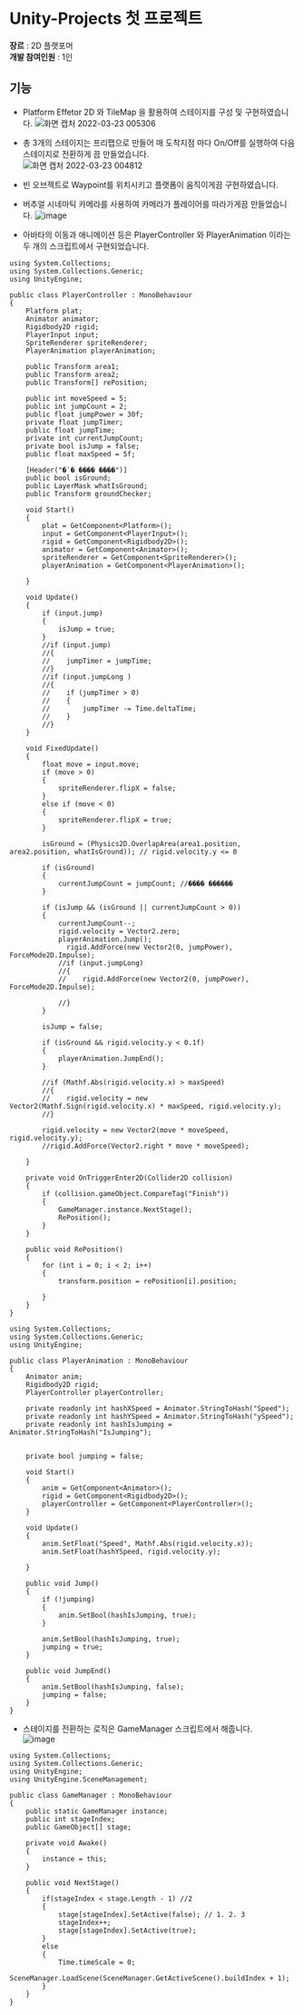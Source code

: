 # Unity-Projects 첫 프로젝트

**장르** : 2D 플랫포머  
**개발 참여인원** : 1인


## 기능
- Platform Effetor 2D 와 TileMap 을 활용하여 스테이지를 구성 및 구현하였습니다.
![화면 캡처 2022-03-23 005306](https://user-images.githubusercontent.com/71419212/159523037-e2ec1629-7606-40e4-9553-cb4b841c62e4.png)
- 총 3개의 스테이지는 프리팹으로 만들어 매 도착지점 마다 On/Off를 실행하여 다음 스테이지로 전환하게 끔 만들었습니다.  
![화면 캡처 2022-03-23 004812](https://user-images.githubusercontent.com/71419212/159522816-443b16c4-1a37-46ce-b4d7-c9d78f672bfb.png)
- 빈 오브젝트로 Waypoint를 위치시키고 플랫폼이 움직이게끔 구현하였습니다.

- 버추얼 시네마틱 카메라를 사용하여 카메라가 플레이어를 따라가게끔 만들었습니다.
![image](https://user-images.githubusercontent.com/71419212/159523343-884ff72f-7ba3-4a2a-9b87-4eea8b99702b.png)
- 아바타의 이동과 애니메이션 등은 PlayerController 와 PlayerAnimation 이라는 두 개의 스크립트에서 구현되었습니다.
```
using System.Collections;
using System.Collections.Generic;
using UnityEngine;

public class PlayerController : MonoBehaviour
{
    Platform plat;
    Animator animator;
    Rigidbody2D rigid;
    PlayerInput input;
    SpriteRenderer spriteRenderer;
    PlayerAnimation playerAnimation;

    public Transform area1;
    public Transform area2;
    public Transform[] rePosition;

    public int moveSpeed = 5;
    public int jumpCount = 2;
    public float jumpPower = 30f;
    private float jumpTimer;
    public float jumpTime;
    private int currentJumpCount;
    private bool isJump = false;
    public float maxSpeed = 5f;
   
    [Header("�ٴ� ���� ����")]
    public bool isGround;
    public LayerMask whatIsGround;
    public Transform groundChecker;

    void Start()
    {
        plat = GetComponent<Platform>();
        input = GetComponent<PlayerInput>();
        rigid = GetComponent<Rigidbody2D>();
        animator = GetComponent<Animator>();
        spriteRenderer = GetComponent<SpriteRenderer>();
        playerAnimation = GetComponent<PlayerAnimation>();
        
    }

    void Update()
    {
        if (input.jump)
        {
            isJump = true;
        }
        //if (input.jump)
        //{
        //    jumpTimer = jumpTime;
        //}
        //if (input.jumpLong )
        //{
        //    if (jumpTimer > 0)
        //    {
        //        jumpTimer -= Time.deltaTime;
        //    }
        //}
    }

    void FixedUpdate()
    {
        float move = input.move;
        if (move > 0)
        {
            spriteRenderer.flipX = false;
        }
        else if (move < 0)
        {
            spriteRenderer.flipX = true;
        }

        isGround = (Physics2D.OverlapArea(area1.position, area2.position, whatIsGround)); // rigid.velocity.y <= 0

        if (isGround)
        {
            currentJumpCount = jumpCount; //���� ������
        }

        if (isJump && (isGround || currentJumpCount > 0))
        {
            currentJumpCount--;
            rigid.velocity = Vector2.zero;
            playerAnimation.Jump();
              rigid.AddForce(new Vector2(0, jumpPower), ForceMode2D.Impulse);
            //if (input.jumpLong)
            //{
            //    rigid.AddForce(new Vector2(0, jumpPower), ForceMode2D.Impulse);

            //}
        }

        isJump = false;

        if (isGround && rigid.velocity.y < 0.1f)
        {
            playerAnimation.JumpEnd();
        }

        //if (Mathf.Abs(rigid.velocity.x) > maxSpeed)
        //{
        //    rigid.velocity = new Vector2(Mathf.Sign(rigid.velocity.x) * maxSpeed, rigid.velocity.y);
        //}

        rigid.velocity = new Vector2(move * moveSpeed, rigid.velocity.y);
        //rigid.AddForce(Vector2.right * move * moveSpeed);
        
    }

    private void OnTriggerEnter2D(Collider2D collision)
    {
        if (collision.gameObject.CompareTag("Finish"))
        {
            GameManager.instance.NextStage();
            RePosition();
        }
    }

    public void RePosition()
    {
        for (int i = 0; i < 2; i++)
        {
            transform.position = rePosition[i].position;
            
        }
    }
}

```
```
using System.Collections;
using System.Collections.Generic;
using UnityEngine;

public class PlayerAnimation : MonoBehaviour
{
    Animator anim;
    Rigidbody2D rigid;
    PlayerController playerController;

    private readonly int hashXSpeed = Animator.StringToHash("Speed");
    private readonly int hashYSpeed = Animator.StringToHash("ySpeed");
    private readonly int hashIsJumping = Animator.StringToHash("IsJumping");
    

    private bool jumping = false;

    void Start()
    {
        anim = GetComponent<Animator>();
        rigid = GetComponent<Rigidbody2D>();
        playerController = GetComponent<PlayerController>();
    }

    void Update()
    {
        anim.SetFloat("Speed", Mathf.Abs(rigid.velocity.x));
        anim.SetFloat(hashYSpeed, rigid.velocity.y);
       
    }

    public void Jump()
    {
        if (!jumping)
        {
            anim.SetBool(hashIsJumping, true);
        }

        anim.SetBool(hashIsJumping, true);
        jumping = true;
    }

    public void JumpEnd()
    {
        anim.SetBool(hashIsJumping, false);
        jumping = false;
    }
}
```
- 스테이지를 전환하는 로직은 GameManager 스크립트에서 해줍니다.  
![image](https://user-images.githubusercontent.com/71419212/159523840-c3bec999-0603-4787-b900-9331cdf52d01.png)
```
using System.Collections;
using System.Collections.Generic;
using UnityEngine;
using UnityEngine.SceneManagement;

public class GameManager : MonoBehaviour
{
    public static GameManager instance;
    public int stageIndex;
    public GameObject[] stage;

    private void Awake()
    {
        instance = this;
    }

    public void NextStage()
    {
        if(stageIndex < stage.Length - 1) //2
        {
            stage[stageIndex].SetActive(false); // 1. 2. 3
            stageIndex++;
            stage[stageIndex].SetActive(true);
        }
        else
        {
            Time.timeScale = 0;
            SceneManager.LoadScene(SceneManager.GetActiveScene().buildIndex + 1);
        }
    }
}
```


